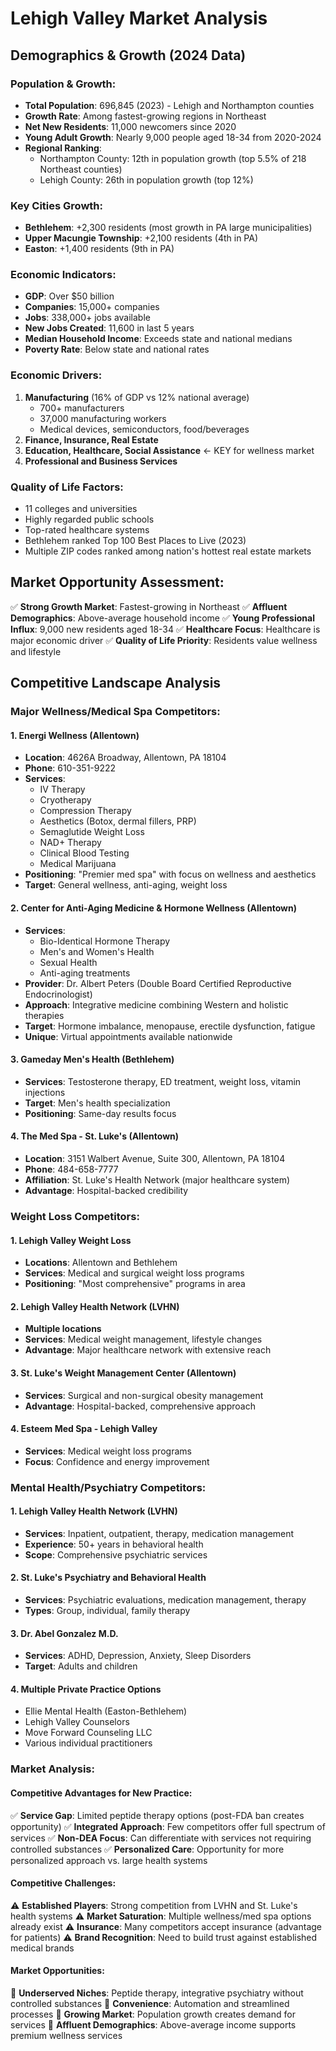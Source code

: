 # Lehigh Valley Market Analysis

## Demographics & Growth (2024 Data)

### Population & Growth:
- **Total Population**: 696,845 (2023) - Lehigh and Northampton counties
- **Growth Rate**: Among fastest-growing regions in Northeast
- **Net New Residents**: 11,000 newcomers since 2020
- **Young Adult Growth**: Nearly 9,000 people aged 18-34 from 2020-2024
- **Regional Ranking**: 
  - Northampton County: 12th in population growth (top 5.5% of 218 Northeast counties)
  - Lehigh County: 26th in population growth (top 12%)

### Key Cities Growth:
- **Bethlehem**: +2,300 residents (most growth in PA large municipalities)
- **Upper Macungie Township**: +2,100 residents (4th in PA)
- **Easton**: +1,400 residents (9th in PA)

### Economic Indicators:
- **GDP**: Over $50 billion
- **Companies**: 15,000+ companies
- **Jobs**: 338,000+ jobs available
- **New Jobs Created**: 11,600 in last 5 years
- **Median Household Income**: Exceeds state and national medians
- **Poverty Rate**: Below state and national rates

### Economic Drivers:
1. **Manufacturing** (16% of GDP vs 12% national average)
   - 700+ manufacturers
   - 37,000 manufacturing workers
   - Medical devices, semiconductors, food/beverages
2. **Finance, Insurance, Real Estate**
3. **Education, Healthcare, Social Assistance** ← KEY for wellness market
4. **Professional and Business Services**

### Quality of Life Factors:
- 11 colleges and universities
- Highly regarded public schools
- Top-rated healthcare systems
- Bethlehem ranked Top 100 Best Places to Live (2023)
- Multiple ZIP codes ranked among nation's hottest real estate markets

## Market Opportunity Assessment:
✅ **Strong Growth Market**: Fastest-growing in Northeast
✅ **Affluent Demographics**: Above-average household income
✅ **Young Professional Influx**: 9,000 new residents aged 18-34
✅ **Healthcare Focus**: Healthcare is major economic driver
✅ **Quality of Life Priority**: Residents value wellness and lifestyle


## Competitive Landscape Analysis

### Major Wellness/Medical Spa Competitors:

#### 1. Energi Wellness (Allentown)
- **Location**: 4626A Broadway, Allentown, PA 18104
- **Phone**: 610-351-9222
- **Services**: 
  - IV Therapy
  - Cryotherapy
  - Compression Therapy
  - Aesthetics (Botox, dermal fillers, PRP)
  - Semaglutide Weight Loss
  - NAD+ Therapy
  - Clinical Blood Testing
  - Medical Marijuana
- **Positioning**: "Premier med spa" with focus on wellness and aesthetics
- **Target**: General wellness, anti-aging, weight loss

#### 2. Center for Anti-Aging Medicine & Hormone Wellness (Allentown)
- **Services**:
  - Bio-Identical Hormone Therapy
  - Men's and Women's Health
  - Sexual Health
  - Anti-aging treatments
- **Provider**: Dr. Albert Peters (Double Board Certified Reproductive Endocrinologist)
- **Approach**: Integrative medicine combining Western and holistic therapies
- **Target**: Hormone imbalance, menopause, erectile dysfunction, fatigue
- **Unique**: Virtual appointments available nationwide

#### 3. Gameday Men's Health (Bethlehem)
- **Services**: Testosterone therapy, ED treatment, weight loss, vitamin injections
- **Target**: Men's health specialization
- **Positioning**: Same-day results focus

#### 4. The Med Spa - St. Luke's (Allentown)
- **Location**: 3151 Walbert Avenue, Suite 300, Allentown, PA 18104
- **Phone**: 484-658-7777
- **Affiliation**: St. Luke's Health Network (major healthcare system)
- **Advantage**: Hospital-backed credibility

### Weight Loss Competitors:

#### 1. Lehigh Valley Weight Loss
- **Locations**: Allentown and Bethlehem
- **Services**: Medical and surgical weight loss programs
- **Positioning**: "Most comprehensive" programs in area

#### 2. Lehigh Valley Health Network (LVHN)
- **Multiple locations**
- **Services**: Medical weight management, lifestyle changes
- **Advantage**: Major healthcare network with extensive reach

#### 3. St. Luke's Weight Management Center (Allentown)
- **Services**: Surgical and non-surgical obesity management
- **Advantage**: Hospital-backed, comprehensive approach

#### 4. Esteem Med Spa - Lehigh Valley
- **Services**: Medical weight loss programs
- **Focus**: Confidence and energy improvement

### Mental Health/Psychiatry Competitors:

#### 1. Lehigh Valley Health Network (LVHN)
- **Services**: Inpatient, outpatient, therapy, medication management
- **Experience**: 50+ years in behavioral health
- **Scope**: Comprehensive psychiatric services

#### 2. St. Luke's Psychiatry and Behavioral Health
- **Services**: Psychiatric evaluations, medication management, therapy
- **Types**: Group, individual, family therapy

#### 3. Dr. Abel Gonzalez M.D.
- **Services**: ADHD, Depression, Anxiety, Sleep Disorders
- **Target**: Adults and children

#### 4. Multiple Private Practice Options
- Ellie Mental Health (Easton-Bethlehem)
- Lehigh Valley Counselors
- Move Forward Counseling LLC
- Various individual practitioners

### Market Analysis:

#### Competitive Advantages for New Practice:
✅ **Service Gap**: Limited peptide therapy options (post-FDA ban creates opportunity)
✅ **Integrated Approach**: Few competitors offer full spectrum of services
✅ **Non-DEA Focus**: Can differentiate with services not requiring controlled substances
✅ **Personalized Care**: Opportunity for more personalized approach vs. large health systems

#### Competitive Challenges:
⚠️ **Established Players**: Strong competition from LVHN and St. Luke's health systems
⚠️ **Market Saturation**: Multiple wellness/med spa options already exist
⚠️ **Insurance**: Many competitors accept insurance (advantage for patients)
⚠️ **Brand Recognition**: Need to build trust against established medical brands

#### Market Opportunities:
🎯 **Underserved Niches**: Peptide therapy, integrative psychiatry without controlled substances
🎯 **Convenience**: Automation and streamlined processes
🎯 **Growing Market**: Population growth creates demand for services
🎯 **Affluent Demographics**: Above-average income supports premium wellness services

